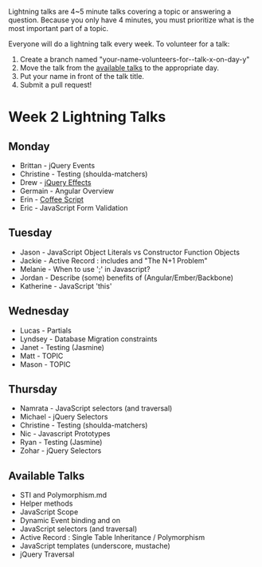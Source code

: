 Lightning talks are 4~5 minute talks covering a topic or answering a question.
Because you only have 4 minutes, you must prioritize what is the most important
part of a topic.

Everyone will do a lightning talk every week. To volunteer for a talk:

1. Create a branch named "your-name-volunteers-for--talk-x-on-day-y"
2. Move the talk from the [available talks](#availabl-talks) to the appropriate
   day.
3. Put your name in front of the talk title.
4. Submit a pull request!


# Week 2 Lightning Talks

## Monday

* Brittan - jQuery Events
* Christine - Testing (shoulda-matchers)
* Drew - [jQuery Effects](./student_files/jquery_effects.md)
* Germain - Angular Overview
* Erin - [Coffee Script](https://github.com/golden-bears-2014/phase-2-guide.git)
* Eric - JavaScript Form Validation

## Tuesday

* Jason - JavaScript Object Literals vs Constructor Function Objects
* Jackie - Active Record : includes and "The N+1 Problem"
* Melanie - When to use ';' in Javascript?
* Jordan - Describe (some) benefits of (Angular/Ember/Backbone)
* Katherine - JavaScript 'this'

## Wednesday

* Lucas - Partials
* Lyndsey - Database Migration constraints
* Janet - Testing (Jasmine)
* Matt - TOPIC
* Mason - TOPIC



## Thursday

* Namrata - JavaScript selectors (and traversal)
* Michael - jQuery Selectors
* Christine - Testing (shoulda-matchers)
* Nic - Javascript Prototypes
* Ryan - Testing (Jasmine)
* Zohar - jQuery Selectors


## Available Talks
* STI and Polymorphism.md
* Helper methods
* JavaScript Scope
* Dynamic Event binding and on
* JavaScript selectors (and traversal)
* Active Record : Single Table Inheritance / Polymorphism
* JavaScript templates (underscore, mustache)
* jQuery Traversal





